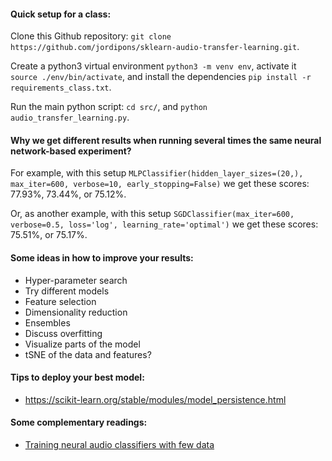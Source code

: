 #### Quick setup for a class:

Clone this Github repository: `git clone https://github.com/jordipons/sklearn-audio-transfer-learning.git`.

Create a python3 virtual environment `python3 -m venv env`, activate it `source ./env/bin/activate`, and install the dependencies `pip install -r requirements_class.txt`.

Run the main python script: `cd src/`, and `python audio_transfer_learning.py`.

#### Why we get different results when running several times the same neural network-based experiment?

For example, with this setup `MLPClassifier(hidden_layer_sizes=(20,), max_iter=600, verbose=10, early_stopping=False)` we get these scores: 77.93%, 73.44%, or 75.12%.

Or, as another example, with this setup `SGDClassifier(max_iter=600, verbose=0.5, loss='log', learning_rate='optimal')` we get these scores: 75.51%, or 75.17%.

#### Some ideas in how to improve your results:
- Hyper-parameter search
- Try different models
- Feature selection
- Dimensionality reduction
- Ensembles
- Discuss overfitting
- Visualize parts of the model
- tSNE of the data and features?

#### Tips to deploy your best model: 
- https://scikit-learn.org/stable/modules/model_persistence.html

#### Some complementary readings:
- [Training neural audio classifiers with few data](https://arxiv.org/abs/1810.10274)
